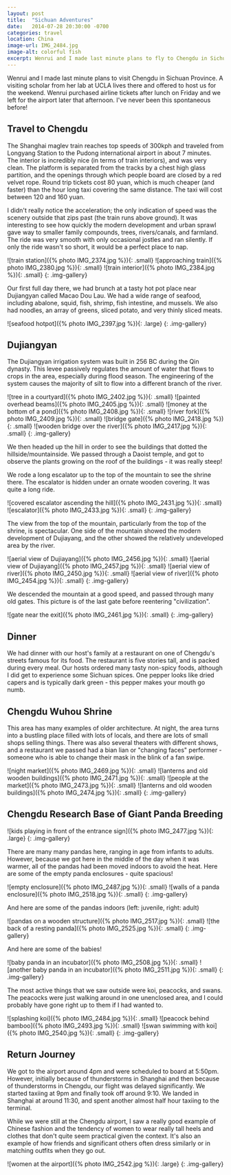 ```yaml
---
layout: post
title:  "Sichuan Adventures"
date:   2014-07-28 20:30:00 -0700
categories: travel
location: China
image-url: IMG_2484.jpg
image-alt: colorful fish
excerpt: Wenrui and I made last minute plans to fly to Chengdu in Sichuan Province. I've never been this spontaneous before!
---
```

Wenrui and I made last minute plans to visit Chengdu in Sichuan Province. A visiting scholar from her lab at UCLA lives there and offered to host us for the weekend. Wenrui purchased airline tickets after lunch on Friday and we left for the airport later that afternoon. I've never been this spontaneous before!

## Travel to Chengdu

The Shanghai maglev train reaches top speeds of 300kph and traveled from Longyang Station to the Pudong international airport in about 7 minutes. The interior is incredibly nice (in terms of train interiors), and was very clean. The platform is separated from the tracks by a chest high glass partition, and the openings through which people board are closed by a red velvet rope. Round trip tickets cost 80 yuan, which is much cheaper (and faster) than the hour long taxi covering the same distance. The taxi will cost between 120 and 160 yuan.

I didn't really notice the acceleration; the only indication of speed was the scenery outside that zips past (the train runs above ground).  It was interesting to see how quickly the modern development and urban sprawl gave way to smaller family compounds, trees, rivers/canals, and farmland. The ride was very smooth with only occasional jostles and ran silently. If only the ride wasn't so short, it would be a perfect place to nap.

![train station]({% photo IMG_2374.jpg %}){: .small}
![approaching train]({% photo IMG_2380.jpg %}){: .small}
![train interior]({% photo IMG_2384.jpg %}){: .small}
{: .img-gallery}

Our first full day there, we had brunch at a tasty hot pot place near Dujiangyan called Macao Dou Lau. We had a wide range of seafood, including abalone, squid, fish, shrimp, fish intestine, and mussels. We also had noodles, an array of greens, sliced potato, and very thinly sliced meats.

![seafood hotpot]({% photo IMG_2397.jpg %}){: .large}
{: .img-gallery}

## Dujiangyan

The Dujiangyan irrigation system was built in 256 BC during the Qin dynasty. This levee passively regulates the amount of water that flows to crops in the area, especially during flood season. The engineering of the system causes the majority of silt to flow into a different branch of the river.

![tree in a courtyard]({% photo IMG_2402.jpg %}){: .small}
![painted overhead beams]({% photo IMG_2405.jpg %}){: .small}
![money at the bottom of a pond]({% photo IMG_2408.jpg %}){: .small}
![river fork]({% photo IMG_2409.jpg %}){: .small}
![bridge gate]({% photo IMG_2418.jpg %}){: .small}
![wooden bridge over the river]({% photo IMG_2417.jpg %}){: .small}
{: .img-gallery}

We then headed up the hill in order to see the buildings that dotted the hillside/mountainside. We passed through a Daoist temple, and got to observe the plants growing on the roof of the buildings - it was really steep!

We rode a long escalator up to the top of the mountain to see the shrine there. The escalator is hidden under an ornate wooden covering. It was quite a long ride.

![covered escalator ascending the hill]({% photo IMG_2431.jpg %}){: .small}
![escalator]({% photo IMG_2433.jpg %}){: .small}
{: .img-gallery}

The view from the top of the mountain, particularly from the top of the shrine, is spectacular. One side of the mountain showed the modern development of Dujiayang, and the other showed the relatively undeveloped area by the river.

![aerial view of Dujiayang]({% photo IMG_2456.jpg %}){: .small}
![aerial view of Dujiayang]({% photo IMG_2457.jpg %}){: .small}
![aerial view of river]({% photo IMG_2450.jpg %}){: .small}
![aerial view of river]({% photo IMG_2454.jpg %}){: .small}
{: .img-gallery}

We descended the mountain at a good speed, and passed through many old gates. This picture is of the last gate before reentering "civilization".

![gate near the exit]({% photo IMG_2461.jpg %}){: .small}
{: .img-gallery}

## Dinner

We had dinner with our host's family at a restaurant on one of Chengdu's streets famous for its food. The restaurant is five stories tall, and is packed during every meal. Our hosts ordered many tasty non-spicy foods, although I did get to experience some Sichuan spices. One pepper looks like dried capers and is typically dark green - this pepper makes your mouth go numb.

## Chengdu Wuhou Shrine

This area has many examples of older architecture. At night, the area turns into a bustling place filled with lots of locals, and there are lots of small shops selling things. There was also several theaters with different shows, and a restaurant we passed had a bian lian or "changing faces" performer - someone who is able to change their mask in the blink of a fan swipe.

![night market]({% photo IMG_2469.jpg %}){: .small}
![lanterns and old wooden buildings]({% photo IMG_2471.jpg %}){: .small}
![people at the market]({% photo IMG_2473.jpg %}){: .small}
![lanterns and old wooden buildings]({% photo IMG_2474.jpg %}){: .small}
{: .img-gallery}

## Chengdu Research Base of Giant Panda Breeding

![kids playing in front of the entrance sign]({% photo IMG_2477.jpg %}){: .large}
{: .img-gallery}

There are many many pandas here, ranging in age from infants to adults. However, because we got here in the middle of the day when it was warmer, all of the pandas had been moved indoors to avoid the heat. Here are some of the empty panda enclosures - quite spacious!

![empty enclosure]({% photo IMG_2487.jpg %}){: .small}
![walls of a panda enclosure]({% photo IMG_2518.jpg %}){: .small}
{: .img-gallery}

And here are some of the pandas indoors (left: juvenile, right: adult)

![pandas on a wooden structure]({% photo IMG_2517.jpg %}){: .small}
![the back of a resting panda]({% photo IMG_2525.jpg %}){: .small}
{: .img-gallery}

And here are some of the babies!

![baby panda in an incubator]({% photo IMG_2508.jpg %}){: .small}
![another baby panda in an incubator]({% photo IMG_2511.jpg %}){: .small}
{: .img-gallery}

The most active things that we saw outside were koi, peacocks, and swans. The peacocks were just walking around in one unenclosed area, and I could probably have gone right up to them if I had wanted to.

![splashing koi]({% photo IMG_2484.jpg %}){: .small}
![peacock behind bamboo]({% photo IMG_2493.jpg %}){: .small}
![swan swimming with koi]({% photo IMG_2540.jpg %}){: .small}
{: .img-gallery}

## Return Journey

We got to the airport around 4pm and were scheduled to board at 5:50pm. However, initially because of thunderstorms in Shanghai and then because of thunderstorms in Chengdu, our flight was delayed significantly. We started taxiing at 9pm and finally took off around 9:10. We landed in Shanghai at around 11:30, and spent another almost half hour taxiing to the terminal.

While we were still at the Chengdu airport, I saw a really good example of Chinese fashion and the tendency of women to wear really tall heels and clothes that don't quite seem practical given the context. It's also an example of how friends and significant others often dress similarly or in matching outfits when they go out.

![women at the airport]({% photo IMG_2542.jpg %}){: .large}
{: .img-gallery}
